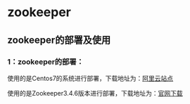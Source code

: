 # zookeeper

## zookeeper的部署及使用

### 1：zookeeper的部署：

使用的是Centos7的系统进行部署，下载地址为：[阿里云站点](http://mirrors.aliyun.com/centos/7/isos/x86_64/)

使用的是Zookeeper3.4.6版本进行部署，下载地址为：[官网下载](http://archive.apache.org/dist/zookeeper/zookeeper-3.4.6/)



